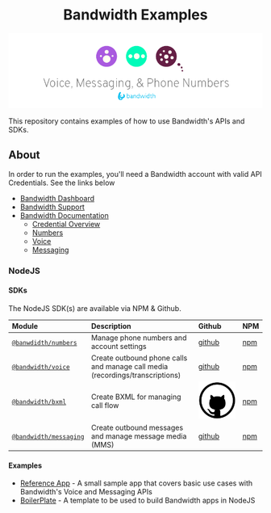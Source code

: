 <div align="center">

# Bandwidth Examples

![BW_ALL](.readme_images/BW_all.png)

</div>

This repository contains examples of how to use Bandwidth's APIs and SDKs.

## About

In order to run the examples, you'll need a Bandwidth account with valid API Credentials. See the links below

* [Bandwidth Dashboard](https://dashboard.bandwidth.com)
* [Bandwidth Support](https://support.bandwidth.com)
* [Bandwidth Documentation](https://dev.bandwidth.com)
  * [Credential Overview](https://dev.bandwidth.com/guides/accountCredentials.html#top)
  * [Numbers](https://dev.bandwidth.com/numbers/about.html)
  * [Voice](https://dev.bandwidth.com/voice/about.html)
  * [Messaging](https://dev.bandwidth.com/messaging/about.html)

### NodeJS

#### SDKs

The NodeJS SDK(s) are available via NPM & Github.

| Module                                                                       | Description                                                                   | Github                                                      | NPM                                                       |
|:-----------------------------------------------------------------------------|:------------------------------------------------------------------------------|:------------------------------------------------------------|:----------------------------------------------------------|
| [`@banwdidth/numbers`](https://www.npmjs.com/package/@bandwidth/numbers)     | Manage phone numbers and account settings                                     | [github](https://github.com/Bandwidth/node-numbers)         | [npm](https://www.npmjs.com/package/@bandwidth/numbers)   |
| [`@bandwidth/voice`](https://www.npmjs.com/package/@bandwidth/numbers)       | Create outbound phone calls and manage call media (recordings/transcriptions) | [github](https://github.com/Bandwidth/node-voice)           | [npm](https://www.npmjs.com/package/@bandwidth/voice)     |
| [`@bandwidth/bxml`](https://www.npmjs.com/package/@bandwidth/bxml)           | Create BXML for managing call flow                                            | [![github](.readme_images/gh_icon.png)](https://github.com) | [npm](https://www.npmjs.com/package/@bandwidth/bxml)      |
| [`@bandwidth/messaging`](https://www.npmjs.com/package/@bandwidth/messaging) | Create outbound messages and manage message media (MMS)                       | [github](https://github.com/Bandwidth/node-messaging)       | [npm](https://www.npmjs.com/package/@bandwidth/messaging) |

#### Examples

* [Reference App](nodejs/BandwidthReferenceApp) - A small sample app that covers basic use cases with Bandwidth's Voice and Messaging APIs
* [BoilerPlate](nodejs/BoilerPlate) - A template to be used to build Bandwidth apps in NodeJS

